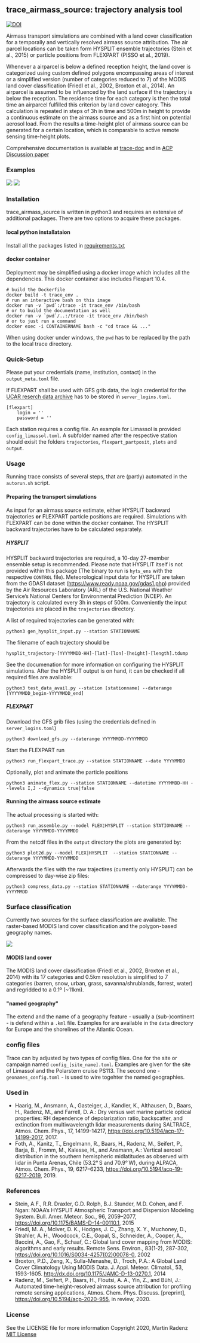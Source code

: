 ## trace_airmass_source: trajectory analysis tool

[![DOI](https://zenodo.org/badge/DOI/10.5281/zenodo.2576558.svg)](https://doi.org/10.5281/zenodo.2576558)

Airmass transport simulations are combined with a land cover classification for a temporally and vertically resolved airmass source attribution. 
The air parcel locations can be taken form HYSPLIT ensemble trajectories (Stein et al., 2015) or particle positions from FLEXPART (PISSO et al., 2019). 

Whenever a airparcel is below a defined reception height, the land cover is categorized using custom defined polygons encompassing areas of interest or a simplified version (number of categories reduced to 7) of the MODIS land cover classification (Friedl et al., 2002, Broxton et al., 2014). 
An airparcel is assumed to be influenced by the land surface if the trajectory is below the reception. The residence time for each category is then the total time an airparcel fulfilled this criterion by land cover category. This calculation is repeated in steps of 3h in time and 500m in height to provide a continuous estimate on the airmass source and as a first hint on potential aerosol load.
From the results a time-height plot of airmass source can be generated for a certain location, which is comparable to active remote sensing time-height plots.

Comprehensive documentation is available at [trace-doc](https://martin-rdz.github.io/trace-doc/) and in [ACP Discussion paper](https://acp.copernicus.org/preprints/acp-2020-955/)

### Examples
![](examples/map_to_profile_pub_small.png)
![](examples/20170914_limassol_flexpart_small.png)


### Installation
trace_airmass_source is written in python3 and requires an extensive of additional packages. There are two options to acquire these packages.

#### local python installataion
Install all the packages listed in [requirements.txt](requirements.txt)

#### docker container
Deployment may be simplified using a docker image which includes all the dependencies.
This docker container also includes Flexpart 10.4.

```
# build the Dockerfile
docker build -t trace_env .
# run an interactive bash on this image
docker run -v `pwd`:/trace -it trace_env /bin/bash
# or to build the documentation as well
docker run -v `pwd`/..:/trace -it trace_env /bin/bash
# or to just run a command
docker exec -i CONTAINERNAME bash -c "cd trace && ..."
```

When using docker under windows, the `pwd` has to be replaced by the path to the local trace directory.


### Quick-Setup

Please put your credentials (name, institution, contact) in the `output_meta.toml` file.

If FLEXPART shall be used with GFS grib data, the login credential for the [UCAR reserch data archive](rda.ucar.edu) has to be stored in `server_logins.toml`.


    [flexpart]
        login = ''
        password = ''


Each station requires a config file. An example for Limassol is provided `config_limassol.toml`.
A subfolder named after the respective station should exisit the folders `trajectories`, `flexpart_partposit`, `plots` and `output`.
    

### Usage
Running trace consists of several steps, that are (partly) automated in the `autorun.sh` script.

#### Preparing the transport simulations
As input for an airmass source estimate, either HYSPLIT backward trajectories **or** FLEXPART particle positions are required.
Simulations with FLEXPART can be done within the docker container. The HYSPLIT backward trajectories have to be calculated separately.


##### HYSPLIT
HYSPLIT backward trajectories are required, a 10-day 27-member ensemble setup is recommended. Please note that HYSPLIT itself is not provided within this package (The binary to run is `hyts_ens` with the respective `CONTROL` file).
Meteorological input data for HYSPLIT are taken from the GDAS1 dataset (<https://www.ready.noaa.gov/gdas1.php>) provided by the Air Resources Laboratory (ARL) of the U.S. National Weather Service’s National Centers for Environmental Prediction (NCEP).
An trajectory is calculated every 3h in steps of 500m. Conveniently the input trajectories are placed in the `trajectories` directory.

A list of required trajectories can be generated with:

```
python3 gen_hysplit_input.py --station STATIONNAME
```

The filename of each trajectory should be

```
hysplit_trajectory-[YYYYMMDD-HH]-[lat]-[lon]-[height]-[length].tdump
```

See the documenation for more information on configuring the HYSPLIT simulations.
After the HYSPLIT output is on hand, it can be checked if all required files are available:

```
python3 test_data_avail.py --station [stationname] --daterange [YYYYMMDD_begin-YYYYMMDD_end]
```

##### FLEXPART
Download the GFS grib files (using the credentials defined in `server_logins.toml`)

```
python3 download_gfs.py --daterange YYYYMMDD-YYYYMMDD
```

Start the FLEXPART run

```
python3 run_flexpart_trace.py --station STATIONNAME --date YYYYMMDD
```

Optionally, plot and animate the particle positions

```
python3 animate_flex.py --station STATIONNAME --datetime YYYYMMDD-HH --levels I,J --dynamics true|false    
```

#### Running the airmass source estimate
    
The actual processing is started with:

```
python3 run_assemble.py --model FLEX¦HYSPLIT --station STATIONNAME --daterange YYYYMMDD-YYYYMMDD
```

From the netcdf files in the `output` directory the plots are generated by:

```
python3 plot2d.py --model FLEX|HYSPLIT  --station STATIONNAME --daterange YYYYMMDD-YYYYMMDD
```

Afterwards the files with the raw trajectires (currently only HYSPLIT) can be compressed to day-wise zip files:

```
python3 compress_data.py --station STATIONNAME --daterange YYYYMMDD-YYYYMMDD
```

### Surface classification
Currently two sources for the surface classification are available. The raster-based MODIS land cover classification and the polygon-based geography names.

![](examples/maps_combined_doc.png)


#### MODIS land cover
The MODIS land cover classification (Friedl et al., 2002, Broxton et al., 2014) with its 17 categories and 0.5km resolution is simplified to 7 categories (barren, snow, urban, grass, savanna/shrublands, forrest, water) and regridded to a 0.1º (~11km).

#### "named geography"
The extend and the name of a geography feature - usually a (sub-)continent - is defend within a `.kml` file. Examples for are available in the `data` directory for Europe and the shorelines of the Atlantic Ocean.


### config files

Trace can by adjusted by two types of config files. One for the site or campaign named `config_[site_name].toml`. Examples are given for the site of Limassol and the Polarstern cruise PS113.
The second one - `geonames_config.toml` - is used to wire togehter the named geographies. 


### Used in
- Haarig, M., Ansmann, A., Gasteiger, J., Kandler, K., Althausen, D., Baars, H., Radenz, M., and Farrell, D. A.: Dry versus wet marine particle optical properties: RH dependence of depolarization ratio, backscatter, and extinction from multiwavelength lidar measurements during SALTRACE, Atmos. Chem. Phys., 17, 14199-14217, <https://doi.org/10.5194/acp-17-14199-2017>, 2017. 
- Foth, A., Kanitz, T., Engelmann, R., Baars, H., Radenz, M., Seifert, P., Barja, B., Fromm, M., Kalesse, H., and Ansmann, A.: Vertical aerosol distribution in the southern hemispheric midlatitudes as observed with lidar in Punta Arenas, Chile (53.2° S and 70.9° W), during ALPACA, Atmos. Chem. Phys., 19, 6217–6233, <https://doi.org/10.5194/acp-19-6217-2019>, 2019. 


### References
- Stein, A.F., R.R. Draxler, G.D. Rolph, B.J. Stunder, M.D. Cohen, and F. Ngan: NOAA’s HYSPLIT Atmospheric Transport and Dispersion Modeling System. Bull. Amer. Meteor. Soc., 96, 2059–2077, <https://doi.org/10.1175/BAMS-D-14-00110.1>, 2015
- Friedl, M. A., McIver, D. K., Hodges, J. C., Zhang, X. Y., Muchoney, D., Strahler, A. H., Woodcock, C.E., Gopal, S., Schneider, A., Cooper, A., Baccini, A., Gao, F., Schaaf, C.: Global land cover mapping from MODIS: algorithms and early results. Remote Sens. Environ., 83(1-2), 287-302, <https://doi.org/10.1016/S0034-4257(02)00078-0>, 2002
- Broxton, P.D., Zeng, X., Sulla-Menashe, D., Troch, P.A.: A Global Land Cover Climatology Using MODIS Data. J. Appl. Meteor. Climatol., 53, 1593-1605. <http://dx.doi.org/10.1175/JAMC-D-13-0270.1>, 2014
- Radenz, M., Seifert, P., Baars, H., Floutsi, A. A., Yin, Z., and Bühl, J.: Automated time-height-resolved airmass source attribution for profiling remote sensing applications, Atmos. Chem. Phys. Discuss. [preprint], <https://doi.org/10.5194/acp-2020-955>, in review, 2020. 


### License
See the LICENSE file for more information
Copyright 2020, Martin Radenz
[MIT License](http://www.opensource.org/licenses/mit-license.php)

<!--
https://landcover.usgs.gov/global_climatology.php 
http://journals.ametsoc.org/doi/abs/10.1175/JAMC-D-13-0270.1-->
